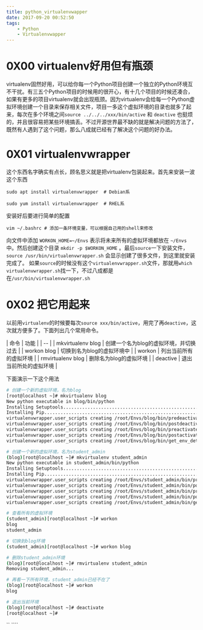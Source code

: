 ```yaml
---
title: python_virtualenvwapper
date: 2017-09-20 00:52:50
tags:
    - Python
    - Virtualenvwapper
---
```


# 0X00 virtualenv好用但有瓶颈
virtualenv固然好用，可以给你每一个Python项目创建一个独立的Python环境互不干扰。有三五个Python项目的时候用的很开心，有十几个项目的时候还凑合，如果有更多的项目virtualenv就会出现瓶颈。因为virtualenv会给每一个Python虚拟环境创建一个目录来保存相关文件，项目一多这个虚拟环境的目录也就多了起来，每次在多个环境之间`source ../../../xxx/bin/active` 和 `deactive` 也挺烦的，并且很容易把某些环境搞丢。不过开源世界最不缺的就是解决问题的方法了，既然有人遇到了这个问题，那么八成就已经有了解决这个问题的好办法。


# 0X01 virtualenvwrapper
这个东西名字确实有点长，顾名思义就是把virtualenv包装起来。首先来安装一波这个东西
```
sudo apt install virtualenvwrapper  # Debian系

sudo yum install virtualenvwrapper  # RHEL系
```
安装好后要进行简单的配置
```
vim ~/.bashrc # 添加一条环境变量，可以根据自己用的shell来修改
```
向文件中添加 `WORKON_HOME=~/Envs` 表示将未来所有的虚拟环境都放在 `~/Envs` 中。然后创建这个目录 `mkdir -p $WORKON_HOME` 。最后`source`一下安装文件，`source /usr/bin/virtualenvwrapper.sh` 会显示创建了很多文件，到这里就安装完成了。
如果`source`的时候没有这个`virtualenvwrapper.sh`文件，那就用`which virtualenvwrapper.sh`找一下，不过八成都是在`/usr/bin/virtualenvwrapper.sh`


# 0X02 把它用起来
以前用`virtualenv`的时候要每次`source xxx/bin/active`，用完了再`deactive`，这次就方便多了。下面列出几个常用命令。

| 命令 | 功能 |
| -- |
| mkvirtualenv blog | 创建一个名为blog的虚拟环境，并切换过去 |
| workon blog | 切换到名为blog的虚拟环境中 |
| workon | 列出当前所有的虚拟环境 |
| rmvirtualenv blog | 删除名为blog的虚拟环境 |
| deactive | 退出当前所处的虚拟环境 |

下面演示一下这个用法
```bash
# 创建一个新的虚拟环境，名为blog
[root@localhost ~]# mkvirtualenv blog
New python executable in blog/bin/python
Installing Setuptools..............................................................................................................................................................................................................................done.
Installing Pip.....................................................................................................................................................................................................................................................................................................................................done.
virtualenvwrapper.user_scripts creating /root/Envs/blog/bin/predeactivate
virtualenvwrapper.user_scripts creating /root/Envs/blog/bin/postdeactivate
virtualenvwrapper.user_scripts creating /root/Envs/blog/bin/preactivate
virtualenvwrapper.user_scripts creating /root/Envs/blog/bin/postactivate
virtualenvwrapper.user_scripts creating /root/Envs/blog/bin/get_env_details

# 创建一个新的虚拟环境，名为student_admin
(blog)[root@localhost ~]# mkvirtualenv student_admin
New python executable in student_admin/bin/python
Installing Setuptools..............................................................................................................................................................................................................................done.
Installing Pip.....................................................................................................................................................................................................................................................................................................................................done.
virtualenvwrapper.user_scripts creating /root/Envs/student_admin/bin/predeactivate
virtualenvwrapper.user_scripts creating /root/Envs/student_admin/bin/postdeactivate
virtualenvwrapper.user_scripts creating /root/Envs/student_admin/bin/preactivate
virtualenvwrapper.user_scripts creating /root/Envs/student_admin/bin/postactivate
virtualenvwrapper.user_scripts creating /root/Envs/student_admin/bin/get_env_details

# 查看所有的虚拟环境
(student_admin)[root@localhost ~]# workon
blog
student_admin

# 切换到blog环境
(student_admin)[root@localhost ~]# workon blog

# 删除student_admin环境
(blog)[root@localhost ~]# rmvirtualenv student_admin
Removing student_admin...

# 再看一下所有环境，student_admin已经不在了
(blog)[root@localhost ~]# workon
blog

# 退出当前环境
(blog)[root@localhost ~]# deactivate 
[root@localhost ~]# 
```
`` ````
